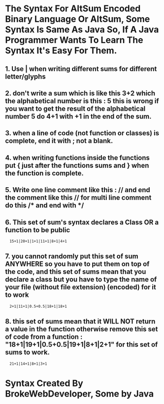 # The Syntax For AltSum Encoded Binary Language Or AltSum, Some Syntax Is Same As Java So, If A Java Programmer Wants To Learn The Syntax It's Easy For Them.
## 1. Use | when writing different sums for different letter/glyphs
## 2. don't write a sum which is like this 3+2 which the alphabetical number is this : 5 this is wrong if you want to get the result of the alphabetical number 5 do 4+1 with +1 in the end of the sum.
## 3. when a line of code (not function or classes) is complete, end it with ; not a blank. 
## 4. when writing functions inside the functions put { just after the functions sums and } when the function is complete.
## 5. Write one line comment like this : // and end the comment like this // for multi line comment do this /* and end with */
## 6. This set of sum's syntax declares a Class OR a function to be public
      15+1|20+1|1+1|11+1|8+1|4+1
## 7. you cannot randomly put this set of sum ANYWHERE so you have to put them on top of the code, and this set of sums mean that you declare a class but you have to type the name of your file (without file extension) (encoded) for it to work
      2+1|11+1|0.5+0.5|18+1|18+1
## 8. this set of sums mean that it WILL NOT return a value in the function otherwise remove this set of code from a function : "18+1|19+1|0.5+0.5|19+1|8+1|2+1" for this set of sums to work.
      21+1|14+1|8+1|3+1
# Syntax Created By BrokeWebDeveloper, Some by Java

